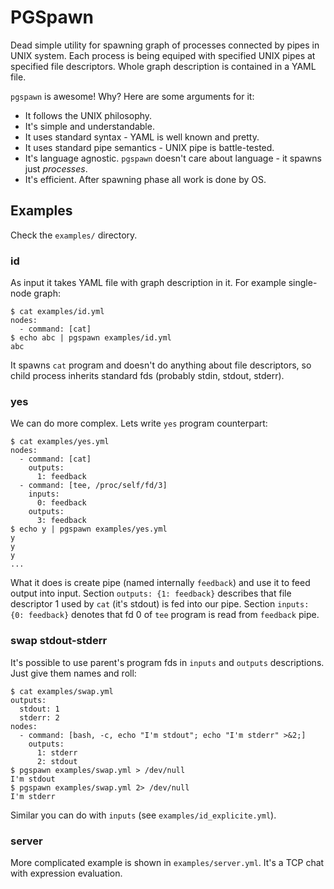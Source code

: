PGSpawn
=======

Dead simple utility for spawning graph of processes connected by pipes in UNIX system. Each process is being equiped with specified UNIX pipes at specified file descriptors. Whole graph description is contained in a YAML file.

`pgspawn` is awesome! Why? Here are some arguments for it:

* It follows the UNIX philosophy.
* It's simple and understandable.
* It uses standard syntax - YAML is well known and pretty.
* It uses standard pipe semantics - UNIX pipe is battle-tested.
* It's language agnostic. `pgspawn` doesn't care about language - it spawns just *processes*.
* It's efficient. After spawning phase all work is done by OS.

Examples
--------

Check the `examples/` directory.

### id

As input it takes YAML file with graph description in it. For example single-node graph:

    $ cat examples/id.yml
    nodes:
      - command: [cat]
    $ echo abc | pgspawn examples/id.yml
    abc

It spawns `cat` program and doesn't do anything about file descriptors,
so child process inherits standard fds (probably stdin, stdout, stderr).

### yes

We can do more complex. Lets write `yes` program counterpart:

    $ cat examples/yes.yml
    nodes:
      - command: [cat]
        outputs:
          1: feedback
      - command: [tee, /proc/self/fd/3]
        inputs:
          0: feedback
        outputs:
          3: feedback
    $ echo y | pgspawn examples/yes.yml
    y
    y
    y
    ...

What it does is create pipe (named internally `feedback`) and use it to
feed output into input. Section `outputs: {1: feedback}` describes that
file descriptor 1 used by `cat` (it's stdout) is fed into our pipe.
Section `inputs: {0: feedback}` denotes that fd 0 of `tee` program is
read from `feedback` pipe.

### swap stdout-stderr

It's possible to use parent's program fds in `inputs` and `outputs` descriptions.
Just give them names and roll:

    $ cat examples/swap.yml
    outputs:
      stdout: 1
      stderr: 2
    nodes:
      - command: [bash, -c, echo "I'm stdout"; echo "I'm stderr" >&2;]
        outputs:
          1: stderr
          2: stdout
    $ pgspawn examples/swap.yml > /dev/null
    I'm stdout
    $ pgspawn examples/swap.yml 2> /dev/null
    I'm stderr

Similar you can do with `inputs` (see `examples/id_explicite.yml`).

### server

More complicated example is shown in `examples/server.yml`.
It's a TCP chat with expression evaluation.

